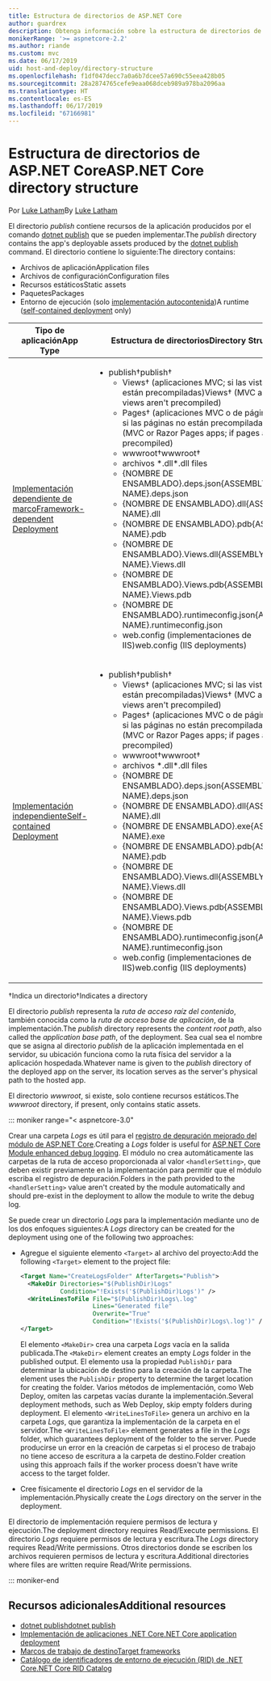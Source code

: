 ```yaml
---
title: Estructura de directorios de ASP.NET Core
author: guardrex
description: Obtenga información sobre la estructura de directorios de las aplicaciones ASP.NET Core publicadas.
monikerRange: '>= aspnetcore-2.2'
ms.author: riande
ms.custom: mvc
ms.date: 06/17/2019
uid: host-and-deploy/directory-structure
ms.openlocfilehash: f1df047decc7a0a6b7dcee57a690c55eea428b05
ms.sourcegitcommit: 28a2874765cefe9eaa068dceb989a978ba2096aa
ms.translationtype: HT
ms.contentlocale: es-ES
ms.lasthandoff: 06/17/2019
ms.locfileid: "67166981"
---
```

# <a name="aspnet-core-directory-structure"></a><span data-ttu-id="6b54a-103">Estructura de directorios de ASP.NET Core</span><span class="sxs-lookup"><span data-stu-id="6b54a-103">ASP.NET Core directory structure</span></span>

<span data-ttu-id="6b54a-104">Por [Luke Latham](https://github.com/guardrex)</span><span class="sxs-lookup"><span data-stu-id="6b54a-104">By [Luke Latham](https://github.com/guardrex)</span></span>

<span data-ttu-id="6b54a-105">El directorio *publish* contiene recursos de la aplicación producidos por el comando [dotnet publish](/dotnet/core/tools/dotnet-publish) que se pueden implementar.</span><span class="sxs-lookup"><span data-stu-id="6b54a-105">The *publish* directory contains the app's deployable assets produced by the [dotnet publish](/dotnet/core/tools/dotnet-publish) command.</span></span> <span data-ttu-id="6b54a-106">El directorio contiene lo siguiente:</span><span class="sxs-lookup"><span data-stu-id="6b54a-106">The directory contains:</span></span>

* <span data-ttu-id="6b54a-107">Archivos de aplicación</span><span class="sxs-lookup"><span data-stu-id="6b54a-107">Application files</span></span>
* <span data-ttu-id="6b54a-108">Archivos de configuración</span><span class="sxs-lookup"><span data-stu-id="6b54a-108">Configuration files</span></span>
* <span data-ttu-id="6b54a-109">Recursos estáticos</span><span class="sxs-lookup"><span data-stu-id="6b54a-109">Static assets</span></span>
* <span data-ttu-id="6b54a-110">Paquetes</span><span class="sxs-lookup"><span data-stu-id="6b54a-110">Packages</span></span>
* <span data-ttu-id="6b54a-111">Entorno de ejecución (solo [implementación autocontenida](/dotnet/core/deploying/#self-contained-deployments-scd))</span><span class="sxs-lookup"><span data-stu-id="6b54a-111">A runtime ([self-contained deployment](/dotnet/core/deploying/#self-contained-deployments-scd) only)</span></span>

| <span data-ttu-id="6b54a-112">Tipo de aplicación</span><span class="sxs-lookup"><span data-stu-id="6b54a-112">App Type</span></span> | <span data-ttu-id="6b54a-113">Estructura de directorios</span><span class="sxs-lookup"><span data-stu-id="6b54a-113">Directory Structure</span></span> |
| -------- | ------------------- |
| [<span data-ttu-id="6b54a-114">Implementación dependiente de marco</span><span class="sxs-lookup"><span data-stu-id="6b54a-114">Framework-dependent Deployment</span></span>](/dotnet/core/deploying/#framework-dependent-deployments-fdd) | <ul><li><span data-ttu-id="6b54a-115">publish&dagger;</span><span class="sxs-lookup"><span data-stu-id="6b54a-115">publish&dagger;</span></span><ul><li><span data-ttu-id="6b54a-116">Views&dagger; (aplicaciones MVC; si las vistas no están precompiladas)</span><span class="sxs-lookup"><span data-stu-id="6b54a-116">Views&dagger; (MVC apps; if views aren't precompiled)</span></span></li><li><span data-ttu-id="6b54a-117">Pages&dagger; (aplicaciones MVC o de páginas Razor; si las páginas no están precompiladas)</span><span class="sxs-lookup"><span data-stu-id="6b54a-117">Pages&dagger; (MVC or Razor Pages apps; if pages aren't precompiled)</span></span></li><li><span data-ttu-id="6b54a-118">wwwroot&dagger;</span><span class="sxs-lookup"><span data-stu-id="6b54a-118">wwwroot&dagger;</span></span></li><li><span data-ttu-id="6b54a-119">archivos \*\.dll</span><span class="sxs-lookup"><span data-stu-id="6b54a-119">\*\.dll files</span></span></li><li><span data-ttu-id="6b54a-120">{NOMBRE DE ENSAMBLADO}.deps.json</span><span class="sxs-lookup"><span data-stu-id="6b54a-120">{ASSEMBLY NAME}.deps.json</span></span></li><li><span data-ttu-id="6b54a-121">{NOMBRE DE ENSAMBLADO}.dll</span><span class="sxs-lookup"><span data-stu-id="6b54a-121">{ASSEMBLY NAME}.dll</span></span></li><li><span data-ttu-id="6b54a-122">{NOMBRE DE ENSAMBLADO}.pdb</span><span class="sxs-lookup"><span data-stu-id="6b54a-122">{ASSEMBLY NAME}.pdb</span></span></li><li><span data-ttu-id="6b54a-123">{NOMBRE DE ENSAMBLADO}.Views.dll</span><span class="sxs-lookup"><span data-stu-id="6b54a-123">{ASSEMBLY NAME}.Views.dll</span></span></li><li><span data-ttu-id="6b54a-124">{NOMBRE DE ENSAMBLADO}.Views.pdb</span><span class="sxs-lookup"><span data-stu-id="6b54a-124">{ASSEMBLY NAME}.Views.pdb</span></span></li><li><span data-ttu-id="6b54a-125">{NOMBRE DE ENSAMBLADO}.runtimeconfig.json</span><span class="sxs-lookup"><span data-stu-id="6b54a-125">{ASSEMBLY NAME}.runtimeconfig.json</span></span></li><li><span data-ttu-id="6b54a-126">web.config (implementaciones de IIS)</span><span class="sxs-lookup"><span data-stu-id="6b54a-126">web.config (IIS deployments)</span></span></li></ul></li></ul> |
| [<span data-ttu-id="6b54a-127">Implementación independiente</span><span class="sxs-lookup"><span data-stu-id="6b54a-127">Self-contained Deployment</span></span>](/dotnet/core/deploying/#self-contained-deployments-scd) | <ul><li><span data-ttu-id="6b54a-128">publish&dagger;</span><span class="sxs-lookup"><span data-stu-id="6b54a-128">publish&dagger;</span></span><ul><li><span data-ttu-id="6b54a-129">Views&dagger; (aplicaciones MVC; si las vistas no están precompiladas)</span><span class="sxs-lookup"><span data-stu-id="6b54a-129">Views&dagger; (MVC apps; if views aren't precompiled)</span></span></li><li><span data-ttu-id="6b54a-130">Pages&dagger; (aplicaciones MVC o de páginas Razor; si las páginas no están precompiladas)</span><span class="sxs-lookup"><span data-stu-id="6b54a-130">Pages&dagger; (MVC or Razor Pages apps; if pages aren't precompiled)</span></span></li><li><span data-ttu-id="6b54a-131">wwwroot&dagger;</span><span class="sxs-lookup"><span data-stu-id="6b54a-131">wwwroot&dagger;</span></span></li><li><span data-ttu-id="6b54a-132">archivos \*.dll</span><span class="sxs-lookup"><span data-stu-id="6b54a-132">\*.dll files</span></span></li><li><span data-ttu-id="6b54a-133">{NOMBRE DE ENSAMBLADO}.deps.json</span><span class="sxs-lookup"><span data-stu-id="6b54a-133">{ASSEMBLY NAME}.deps.json</span></span></li><li><span data-ttu-id="6b54a-134">{NOMBRE DE ENSAMBLADO}.dll</span><span class="sxs-lookup"><span data-stu-id="6b54a-134">{ASSEMBLY NAME}.dll</span></span></li><li><span data-ttu-id="6b54a-135">{NOMBRE DE ENSAMBLADO}.exe</span><span class="sxs-lookup"><span data-stu-id="6b54a-135">{ASSEMBLY NAME}.exe</span></span></li><li><span data-ttu-id="6b54a-136">{NOMBRE DE ENSAMBLADO}.pdb</span><span class="sxs-lookup"><span data-stu-id="6b54a-136">{ASSEMBLY NAME}.pdb</span></span></li><li><span data-ttu-id="6b54a-137">{NOMBRE DE ENSAMBLADO}.Views.dll</span><span class="sxs-lookup"><span data-stu-id="6b54a-137">{ASSEMBLY NAME}.Views.dll</span></span></li><li><span data-ttu-id="6b54a-138">{NOMBRE DE ENSAMBLADO}.Views.pdb</span><span class="sxs-lookup"><span data-stu-id="6b54a-138">{ASSEMBLY NAME}.Views.pdb</span></span></li><li><span data-ttu-id="6b54a-139">{NOMBRE DE ENSAMBLADO}.runtimeconfig.json</span><span class="sxs-lookup"><span data-stu-id="6b54a-139">{ASSEMBLY NAME}.runtimeconfig.json</span></span></li><li><span data-ttu-id="6b54a-140">web.config (implementaciones de IIS)</span><span class="sxs-lookup"><span data-stu-id="6b54a-140">web.config (IIS deployments)</span></span></li></ul></li></ul> |

<span data-ttu-id="6b54a-141">&dagger;Indica un directorio</span><span class="sxs-lookup"><span data-stu-id="6b54a-141">&dagger;Indicates a directory</span></span>

<span data-ttu-id="6b54a-142">El directorio *publish* representa la *ruta de acceso raíz del contenido*, también conocida como la *ruta de acceso base de aplicación*, de la implementación.</span><span class="sxs-lookup"><span data-stu-id="6b54a-142">The *publish* directory represents the *content root path*, also called the *application base path*, of the deployment.</span></span> <span data-ttu-id="6b54a-143">Sea cual sea el nombre que se asigna al directorio *publish* de la aplicación implementada en el servidor, su ubicación funciona como la ruta física del servidor a la aplicación hospedada.</span><span class="sxs-lookup"><span data-stu-id="6b54a-143">Whatever name is given to the *publish* directory of the deployed app on the server, its location serves as the server's physical path to the hosted app.</span></span>

<span data-ttu-id="6b54a-144">El directorio *wwwroot*, si existe, solo contiene recursos estáticos.</span><span class="sxs-lookup"><span data-stu-id="6b54a-144">The *wwwroot* directory, if present, only contains static assets.</span></span>

::: moniker range="< aspnetcore-3.0"

<span data-ttu-id="6b54a-145">Crear una carpeta *Logs* es útil para el [registro de depuración mejorado del módulo de ASP.NET Core](xref:host-and-deploy/aspnet-core-module#enhanced-diagnostic-logs).</span><span class="sxs-lookup"><span data-stu-id="6b54a-145">Creating a *Logs* folder is useful for [ASP.NET Core Module enhanced debug logging](xref:host-and-deploy/aspnet-core-module#enhanced-diagnostic-logs).</span></span> <span data-ttu-id="6b54a-146">El módulo no crea automáticamente las carpetas de la ruta de acceso proporcionada al valor `<handlerSetting>`, que deben existir previamente en la implementación para permitir que el módulo escriba el registro de depuración.</span><span class="sxs-lookup"><span data-stu-id="6b54a-146">Folders in the path provided to the `<handlerSetting>` value aren't created by the module automatically and should pre-exist in the deployment to allow the module to write the debug log.</span></span>

<span data-ttu-id="6b54a-147">Se puede crear un directorio *Logs* para la implementación mediante uno de los dos enfoques siguientes:</span><span class="sxs-lookup"><span data-stu-id="6b54a-147">A *Logs* directory can be created for the deployment using one of the following two approaches:</span></span>

* <span data-ttu-id="6b54a-148">Agregue el siguiente elemento `<Target>` al archivo del proyecto:</span><span class="sxs-lookup"><span data-stu-id="6b54a-148">Add the following `<Target>` element to the project file:</span></span>

   ```xml
   <Target Name="CreateLogsFolder" AfterTargets="Publish">
     <MakeDir Directories="$(PublishDir)Logs" 
              Condition="!Exists('$(PublishDir)Logs')" />
     <WriteLinesToFile File="$(PublishDir)Logs\.log" 
                       Lines="Generated file" 
                       Overwrite="True" 
                       Condition="!Exists('$(PublishDir)Logs\.log')" />
   </Target>
   ```

   <span data-ttu-id="6b54a-149">El elemento `<MakeDir>` crea una carpeta *Logs* vacía en la salida publicada.</span><span class="sxs-lookup"><span data-stu-id="6b54a-149">The `<MakeDir>` element creates an empty *Logs* folder in the published output.</span></span> <span data-ttu-id="6b54a-150">El elemento usa la propiedad `PublishDir` para determinar la ubicación de destino para la creación de la carpeta.</span><span class="sxs-lookup"><span data-stu-id="6b54a-150">The element uses the `PublishDir` property to determine the target location for creating the folder.</span></span> <span data-ttu-id="6b54a-151">Varios métodos de implementación, como Web Deploy, omiten las carpetas vacías durante la implementación.</span><span class="sxs-lookup"><span data-stu-id="6b54a-151">Several deployment methods, such as Web Deploy, skip empty folders during deployment.</span></span> <span data-ttu-id="6b54a-152">El elemento `<WriteLinesToFile>` genera un archivo en la carpeta *Logs*, que garantiza la implementación de la carpeta en el servidor.</span><span class="sxs-lookup"><span data-stu-id="6b54a-152">The `<WriteLinesToFile>` element generates a file in the *Logs* folder, which guarantees deployment of the folder to the server.</span></span> <span data-ttu-id="6b54a-153">Puede producirse un error en la creación de carpetas si el proceso de trabajo no tiene acceso de escritura a la carpeta de destino.</span><span class="sxs-lookup"><span data-stu-id="6b54a-153">Folder creation using this approach fails if the worker process doesn't have write access to the target folder.</span></span>

* <span data-ttu-id="6b54a-154">Cree físicamente el directorio *Logs* en el servidor de la implementación.</span><span class="sxs-lookup"><span data-stu-id="6b54a-154">Physically create the *Logs* directory on the server in the deployment.</span></span>

<span data-ttu-id="6b54a-155">El directorio de implementación requiere permisos de lectura y ejecución.</span><span class="sxs-lookup"><span data-stu-id="6b54a-155">The deployment directory requires Read/Execute permissions.</span></span> <span data-ttu-id="6b54a-156">El directorio *Logs* requiere permisos de lectura y escritura.</span><span class="sxs-lookup"><span data-stu-id="6b54a-156">The *Logs* directory requires Read/Write permissions.</span></span> <span data-ttu-id="6b54a-157">Otros directorios donde se escriben los archivos requieren permisos de lectura y escritura.</span><span class="sxs-lookup"><span data-stu-id="6b54a-157">Additional directories where files are written require Read/Write permissions.</span></span>

::: moniker-end

## <a name="additional-resources"></a><span data-ttu-id="6b54a-158">Recursos adicionales</span><span class="sxs-lookup"><span data-stu-id="6b54a-158">Additional resources</span></span>

* [<span data-ttu-id="6b54a-159">dotnet publish</span><span class="sxs-lookup"><span data-stu-id="6b54a-159">dotnet publish</span></span>](/dotnet/core/tools/dotnet-publish)
* [<span data-ttu-id="6b54a-160">Implementación de aplicaciones .NET Core</span><span class="sxs-lookup"><span data-stu-id="6b54a-160">.NET Core application deployment</span></span>](/dotnet/core/deploying/)
* [<span data-ttu-id="6b54a-161">Marcos de trabajo de destino</span><span class="sxs-lookup"><span data-stu-id="6b54a-161">Target frameworks</span></span>](/dotnet/standard/frameworks)
* [<span data-ttu-id="6b54a-162">Catálogo de identificadores de entorno de ejecución (RID) de .NET Core</span><span class="sxs-lookup"><span data-stu-id="6b54a-162">.NET Core RID Catalog</span></span>](/dotnet/core/rid-catalog)
